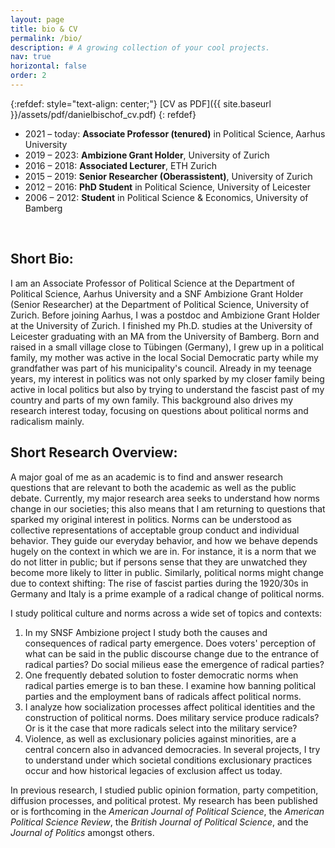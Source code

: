 ```yaml
---
layout: page
title: bio & CV
permalink: /bio/
description: # A growing collection of your cool projects.
nav: true
horizontal: false
order: 2
---
```


{:refdef: style="text-align: center;"}
[CV as PDF]({{ site.baseurl }}/assets/pdf/danielbischof_cv.pdf) 
{: refdef}
&nbsp;

*  2021 – today: **Associate Professor (tenured)** in Political Science, Aarhus University
*  2019 – 2023: **Ambizione Grant Holder**, University of Zurich
*  2016 – 2018: **Associated Lecturer**, ETH Zurich
*  2015 – 2019: **Senior Researcher (Oberassistent)**, University of Zurich
*  2012 – 2016: **PhD Student** in Political Science, University of Leicester
*  2006 – 2012: **Student** in Political Science & Economics, University of Bamberg



&nbsp;

## Short Bio:

I am an Associate Professor of Political Science at the Department of Political Science, Aarhus University and a SNF Ambizione Grant Holder (Senior Researcher) at the Department of Political Science, University of Zurich. Before joining Aarhus, I was a postdoc and Ambizione Grant Holder at the University of Zurich. I finished my Ph.D. studies at the University of Leicester graduating with an MA from the University of Bamberg. Born and raised in a small village close to Tübingen (Germany), I grew up in a political family, my mother was active in the local Social Democratic party while my grandfather was part of his municipality's council. Already in my teenage years, my interest in politics was not only sparked by my closer family being active in local politics but also by trying to understand the fascist past of my country and parts of my own family. This background also drives my research interest today, focusing on questions about political norms and radicalism mainly.

## Short Research Overview:

A major goal of me as an academic is to find and answer research questions that are relevant to both the academic as well as the public debate. Currently, my major research area seeks to understand how norms change in our societies; this also means that I am returning to questions that sparked my original interest in politics. Norms can be understood as collective representations of acceptable group conduct and individual behavior. They guide our everyday behavior, and how we behave depends hugely on the context in which we are in. For instance, it is a norm that we do not litter in public; but if persons sense that they are unwatched they become more likely to litter in public. Similarly, political norms might change due to context shifting: The rise of fascist parties during the 1920/30s in Germany and Italy is a prime example of a radical change of political norms.

I study political culture and norms across a wide set of topics and contexts:

1.  In my SNSF Ambizione project I study both the causes and consequences of radical party emergence. Does voters' perception of what can be said in the public discourse change due to the entrance of radical parties? Do social milieus ease the emergence of radical parties?
1.  One frequently debated solution to foster democratic norms when radical parties emerge is to ban these. I examine how banning political parties and the employment bans of radicals affect political norms.
1.  I analyze how socialization processes affect political identities and the construction of political norms. Does military service produce radicals? Or is it the case that more radicals select into the military service?
1.  Violence, as well as exclusionary policies against minorities, are a central concern also in advanced democracies. In several projects, I try to understand under which societal conditions exclusionary practices occur and how historical legacies of exclusion affect us today.

In previous research, I studied public opinion formation, party competition, diffusion processes, and political protest. My research has been published or is forthcoming in the *American Journal of Political Science*, the *American Political Science Review*, the *British Journal of Political Science*, and the *Journal of Politics* amongst others.


